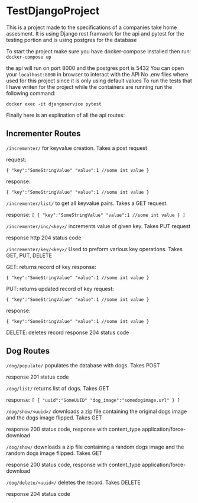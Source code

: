 # TestDjangoProject
This is a project made to the specifications of a companies take home assesment.
It is using Django rest framwork for the api and pytest for the testing portion and is using postgres for the database

To start the project make sure you have docker-compose installed then run:
`docker-compose up`

the api will run on port 8000 and the postgres port is 5432
You can open your `localhost:8000` in browser to interact with the API
No .env files where used for this project since it is only using default values
To run the tests that I have writen for the project while the containers are running run the following command:

`docker exec -it djangoservice pytest`

Finally here is an explination of all the api routes:
## Incrementer Routes
`/incrementer/` for keyvalue creation. Takes a post request

request:

`{
  "key":"SomeStringValue"
  "value":1 //some int value
}`

response:

`{
  "key":"SomeStringValue"
  "value":1 //some int value
}`

`/incrementer/list/` to get all keyvalue pairs. Takes a GET request.

response:
`[
  {
    "key":"SomeStringValue"
    "value":1 //some int value
  }
 ]`
 
 `/incrementer/inc/<key>/` increments value of given key. Takes PUT request
 
 response http 204 status code
 
 `/incrementer/key/<key>/` Used to preform various key operations. Takes GET, PUT, DELETE
 
 GET: returns record of key
 response:
 
`{
  "key":"SomeStringValue"
  "value":1 //some int value
}`

PUT: returns updated record of key
request:

`{
  "key":"SomeStringValue"
  "value":1 //some int value
}`

response:

`{
  "key":"SomeStringValue"
  "value":1 //some int value
}`

DELETE: deletes record
response 204 status code


## Dog Routes
`/dog/populate/` populates the database with dogs. Takes POST

response 201 status code

`/dog/list/` returns list of dogs. Takes GET

response:
`[
  {
    "uuid":"SomeUUID"
    "dog_image":"somedogimage.url"
  }
]`

`/dog/show/<uuid>/` downloads a zip file containing the original dogs image and the dogs image flipped. Takes GET

response 200 status code, response with content_type application/force-download

`/dog/show/` downloads a zip file containing a random dogs image and the random dogs image flipped. Takes GET

response 200 status code, response with content_type application/force-download

`/dog/delete/<uuid>/` deletes the record. Takes DELETE

response 204 status code
